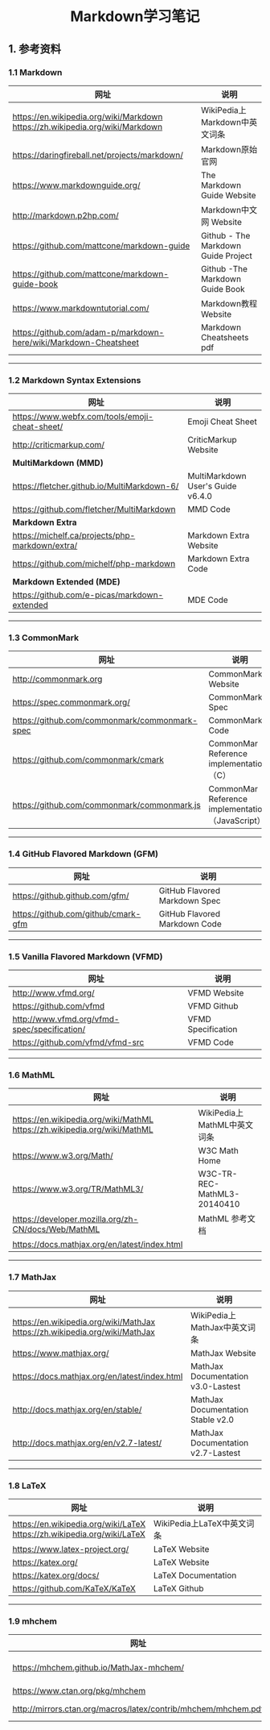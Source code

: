 # <center>Markdown学习笔记</center>



## 1. 参考资料

### 1.1 Markdown

| 网址                                                         | 说明                                                    |
| ------------------------------------------------------------ | ------------------------------------------------------- |
| https://en.wikipedia.org/wiki/Markdown<br />https://zh.wikipedia.org/wiki/Markdown | WikiPedia上Markdown中英文词条                           |
| https://daringfireball.net/projects/markdown/                | Markdown原始官网                                        |
| https://www.markdownguide.org/                               | The Markdown Guide Website                              |
| http://markdown.p2hp.com/                                    | Markdown中文网 Website                                  |
| https://github.com/mattcone/markdown-guide                   | Github - The Markdown Guide Project                     |
| https://github.com/mattcone/markdown-guide-book              | Github -The Markdown Guide Book                         |
| https://www.markdowntutorial.com/                            | Markdown教程 Website                                    |
| https://github.com/adam-p/markdown-here/wiki/Markdown-Cheatsheet | Markdown Cheatsheets pdf                                |

----

### 1.2 Markdown Syntax Extensions

| 网址                                            | 说明                                                    |
| ----------------------------------------------- | ------------------------------------------------------- |
| https://www.webfx.com/tools/emoji-cheat-sheet/  | Emoji Cheat Sheet                                       |
| http://criticmarkup.com/                        | CriticMarkup Website                                    |
| **MultiMarkdown (MMD)**                         |                                                         |
| https://fletcher.github.io/MultiMarkdown-6/     | MultiMarkdown User's Guide v6.4.0                       |
| https://github.com/fletcher/MultiMarkdown       | MMD Code                                                |
| **Markdown Extra**                              |                                                         |
| https://michelf.ca/projects/php-markdown/extra/ | Markdown Extra Website                                  |
| https://github.com/michelf/php-markdown         | Markdown Extra Code                                     |
| **Markdown Extended (MDE)**                     |                                                         |
| https://github.com/e-picas/markdown-extended    | MDE Code                                                |

----

### 1.3 CommonMark

| 网址                                          | 说明                                                    |
| --------------------------------------------- | ------------------------------------------------------- |
| http://commonmark.org                         | CommonMark Website                                      |
| https://spec.commonmark.org/                  | CommonMark Spec                                         |
| https://github.com/commonmark/commonmark-spec | CommonMark Code                                         |
| https://github.com/commonmark/cmark           | CommonMar Reference implementations<br />（C）          |
| https://github.com/commonmark/commonmark.js   | CommonMar Reference implementations<br />（JavaScript） |

----

### 1.4 GitHub Flavored Markdown (GFM)

| 网址                                | 说明                          |
| ----------------------------------- | ----------------------------- |
| https://github.github.com/gfm/      | GitHub Flavored Markdown Spec |
| https://github.com/github/cmark-gfm | GitHub Flavored Markdown Code |

-----

### 1.5 Vanilla Flavored Markdown (VFMD)

| 网址                                         | 说明               |
| -------------------------------------------- | ------------------ |
| http://www.vfmd.org/                         | VFMD Website       |
| https://github.com/vfmd                      | VFMD Github        |
| http://www.vfmd.org/vfmd-spec/specification/ | VFMD Specification |
| https://github.com/vfmd/vfmd-src             | VFMD Code          |

---

### 1.6 MathML

| 网址                                                         | 说明                        |
| ------------------------------------------------------------ | --------------------------- |
| https://en.wikipedia.org/wiki/MathML<br />https://zh.wikipedia.org/wiki/MathML | WikiPedia上MathML中英文词条 |
| https://www.w3.org/Math/                                     | W3C Math Home               |
| https://www.w3.org/TR/MathML3/                               | W3C-TR-REC-MathML3-20140410 |
| https://developer.mozilla.org/zh-CN/docs/Web/MathML          | MathML 参考文档             |
| https://docs.mathjax.org/en/latest/index.html                |                             |

---

### 1.7 MathJax

| 网址                                                         | 说明                               |
| ------------------------------------------------------------ | ---------------------------------- |
| https://en.wikipedia.org/wiki/MathJax<br />https://zh.wikipedia.org/wiki/MathJax | WikiPedia上MathJax中英文词条       |
| https://www.mathjax.org/                                     | MathJax Website                    |
| https://docs.mathjax.org/en/latest/index.html                | MathJax Documentation v3.0-Lastest |
| http://docs.mathjax.org/en/stable/                           | MathJax Documentation Stable v2.0  |
| http://docs.mathjax.org/en/v2.7-latest/                      | MathJax Documentation v2.7-Lastest |

---

### 1.8 LaTeX

| 网址                                                         | 说明                       |
| ------------------------------------------------------------ | -------------------------- |
| https://en.wikipedia.org/wiki/LaTeX<br />https://zh.wikipedia.org/wiki/LaTeX | WikiPedia上LaTeX中英文词条 |
| https://www.latex-project.org/                               | LaTeX Website              |
| https://katex.org/                                           | LaTeX Website              |
| https://katex.org/docs/                                      | LaTeX Documentation        |
| https://github.com/KaTeX/KaTeX                               | LaTeX Github               |

----

### 1.9 mhchem

| 网址                                                         | 说明                            |
| ------------------------------------------------------------ | ------------------------------- |
| https://mhchem.github.io/MathJax-mhchem/                     | mhchem for MathJax/LaTeX Manual |
| https://www.ctan.org/pkg/mhchem                              |                                 |
| http://mirrors.ctan.org/macros/latex/contrib/mhchem/mhchem.pdf | The mhchem Bundle               |

